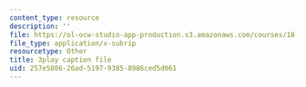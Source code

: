 ```yaml
---
content_type: resource
description: ''
file: https://ol-ocw-studio-app-production.s3.amazonaws.com/courses/18-01sc-single-variable-calculus-fall-2010/257e580626ad519793858986ced5d061_ShGBRUx2ub8.vtt
file_type: application/x-subrip
resourcetype: Other
title: 3play caption file
uid: 257e5806-26ad-5197-9385-8986ced5d061
---
```

